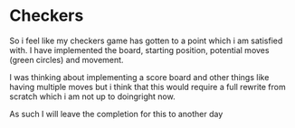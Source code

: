 # Checkers

So i feel like my checkers game has gotten to a point which i am satisfied with.  I have implemented the board, starting position, potential moves (green circles) and movement.

I was thinking about implementing a score board and other things like having multiple moves but i think that this would require a full rewrite from scratch which i am not up to doingright now.

As such I will leave the completion for this to another day
